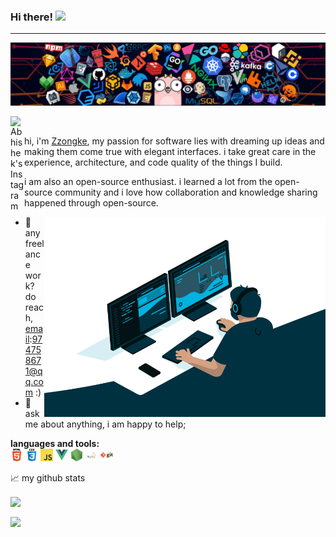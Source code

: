 ### Hi there! <img src="https://media.giphy.com/media/hvRJCLFzcasrR4ia7z/giphy.gif" width="25px">

***

![](https://github.com/uncledrewzhaopeng/uncledrewzhaopeng/blob/main/icons/header_1.png)

<a href="https://www.twitter.com/">
  <img align="left" alt="Abhishek's Instagram" width="22px" src="https://raw.githubusercontent.com/hussainweb/hussainweb/main/icons/instagram.png" />
</a>

<br/>

hi, i'm [Zzongke](http://106.55.14.44/), my passion for software lies with dreaming up ideas and making them come true with elegant interfaces. i take great care in the experience, architecture, and code quality of the things I build.

i am also an open-source enthusiast. i learned a lot from the open-source community and i love how collaboration and knowledge sharing happened through open-source.


 <img align="right" alt="GIF" src="https://github.com/uncledrewzhaopeng/uncledrewzhaopeng/blob/main/icons/code.gif?raw=true" width="450" height="320" />
  
- 💼 any freelance work? do reach, [email]():<974758671@qq.com> :)
- 💬 ask me about anything, i am happy to help;

**languages and tools:**  
<code><img height="20" src="https://raw.githubusercontent.com/github/explore/80688e429a7d4ef2fca1e82350fe8e3517d3494d/topics/html/html.png"></code>
<code><img height="20" src="https://raw.githubusercontent.com/github/explore/80688e429a7d4ef2fca1e82350fe8e3517d3494d/topics/css/css.png"></code>
<code><img height="20" src="https://raw.githubusercontent.com/github/explore/80688e429a7d4ef2fca1e82350fe8e3517d3494d/topics/javascript/javascript.png"></code>
<code><img height="20" src="https://raw.githubusercontent.com/github/explore/80688e429a7d4ef2fca1e82350fe8e3517d3494d/topics/vue/vue.png"></code>
<code><img height="20" src="https://raw.githubusercontent.com/github/explore/80688e429a7d4ef2fca1e82350fe8e3517d3494d/topics/nodejs/nodejs.png"></code>
<code><img height="20" src="https://raw.githubusercontent.com/github/explore/80688e429a7d4ef2fca1e82350fe8e3517d3494d/topics/mysql/mysql.png"></code>
<code><img height="20" src="https://raw.githubusercontent.com/github/explore/80688e429a7d4ef2fca1e82350fe8e3517d3494d/topics/git/git.png"></code>

📈 my github stats

<a href="https://github.com/anuraghazra/github-readme-stats">
  <img align="center" src="https://github-readme-stats.vercel.app/api/top-langs/?username=anuraghazra&hide=glsl,go,rust,python,assembly&layout=compact" />
</a>

<a></a>

<a href="https://github.com/anuraghazra/github-readme-stats">
  <img align="center" src="https://github-readme-stats.vercel.app/api?username=Zzongke&theme=vue&show_icons=true&bg_color=DEG,COLOR1,COLOR2,COLOR3COLOR10" />
</a>
